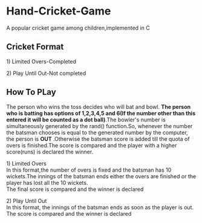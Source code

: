# Hand-Cricket-Game 
A popular cricket game among children,implemented in C
<h2>Cricket Format</h2>
<p>1) Limited Overs-Completed</p>
<p>2) Play Until Out-Not completed</p>
<h2>How To PLay</h2>
<p>The person who wins the toss decides who will bat and bowl. <strong>The person who is batting has options of 1,2,3,4,5 and 6(If the number other than this entered it will be counted as a dot ball)</strong>.The bowler's number is simultaneously generated by the rand() function.So, whenever the number the batsman chooses is equal to the generated number by the computer, the person is <b>OUT</b> .Otherwise the batsman score is added till the quota of overs is finished.The score is compared and the player with a higher score(runs) is declared the winner.</p>
<p>1) Limited Overs<br>In this format,the number of overs is fixed and the batsman has 10 wickets.The innings of the batsman ends either the overs are finished or the player has lost all the 10 wickets.<br>The final score is compared and the winner is declared</p>
<p>2) Play Until Out<br>In this format, the innings of the batsman ends as soon as the player is out.<br>The score is compared and the winner is declared</p>
